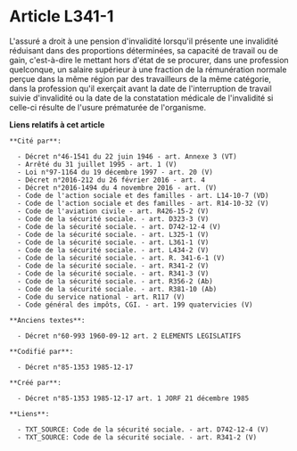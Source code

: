 # Article L341-1

L'assuré a droit à une pension d'invalidité lorsqu'il présente une invalidité réduisant dans des proportions déterminées, sa
capacité de travail ou de gain, c'est-à-dire le mettant hors d'état de se procurer, dans une profession quelconque, un
salaire supérieur à une fraction de la rémunération normale perçue dans la même région par des travailleurs de la même
catégorie, dans la profession qu'il exerçait avant la date de l'interruption de travail suivie d'invalidité ou la date de la
constatation médicale de l'invalidité si celle-ci résulte de l'usure prématurée de l'organisme.

**Liens relatifs à cet article**

	**Cité par**:

	  - Décret n°46-1541 du 22 juin 1946 - art. Annexe 3 (VT)
	  - Arrêté du 31 juillet 1995 - art. 1 (V)
	  - Loi n°97-1164 du 19 décembre 1997 - art. 20 (V)
	  - Décret n°2016-212 du 26 février 2016 - art. 4
	  - Décret n°2016-1494 du 4 novembre 2016 - art. (V)
	  - Code de l'action sociale et des familles - art. L14-10-7 (VD)
	  - Code de l'action sociale et des familles - art. R14-10-32 (V)
	  - Code de l'aviation civile - art. R426-15-2 (V)
	  - Code de la sécurité sociale. - art. D323-3 (V)
	  - Code de la sécurité sociale. - art. D742-12-4 (V)
	  - Code de la sécurité sociale. - art. L325-1 (V)
	  - Code de la sécurité sociale. - art. L361-1 (V)
	  - Code de la sécurité sociale. - art. L434-2 (V)
	  - Code de la sécurité sociale. - art. R. 341-6-1 (V)
	  - Code de la sécurité sociale. - art. R341-2 (V)
	  - Code de la sécurité sociale. - art. R341-3 (V)
	  - Code de la sécurité sociale. - art. R356-2 (Ab)
	  - Code de la sécurité sociale. - art. R381-10 (Ab)
	  - Code du service national - art. R117 (V)
	  - Code général des impôts, CGI. - art. 199 quatervicies (V)

	**Anciens textes**:

	  - Décret n°60-993 1960-09-12 art. 2 ELEMENTS LEGISLATIFS

	**Codifié par**:

	  - Décret n°85-1353 1985-12-17

	**Créé par**:

	  - Décret n°85-1353 1985-12-17 art. 1 JORF 21 décembre 1985

	**Liens**:

	  - TXT_SOURCE: Code de la sécurité sociale. - art. D742-12-4 (V)
	  - TXT_SOURCE: Code de la sécurité sociale. - art. R341-2 (V)

